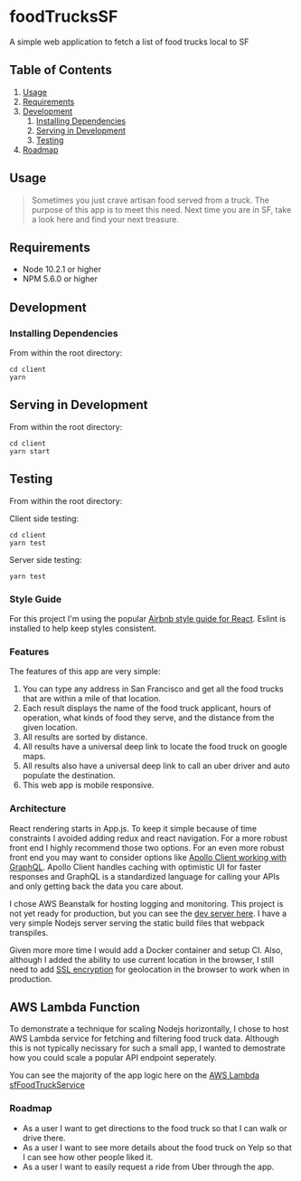 # foodTrucksSF
A simple web application to fetch a list of food trucks local to SF

## Table of Contents

1. [Usage](#Usage)
1. [Requirements](#requirements)
1. [Development](#development)
    1. [Installing Dependencies](#installing-dependencies)
    1. [Serving in Development](#serving-in-development)
    1. [Testing](#testing)
1. [Roadmap](#roadmap)

## Usage

>Sometimes you just crave artisan food served from a truck. The purpose of this app is to meet this need. Next time you are in SF, take a look here and find your next treasure.

## Requirements

- Node 10.2.1 or higher
- NPM 5.6.0 or higher

## Development

### Installing Dependencies

From within the root directory:

```
cd client
yarn
```

## Serving in Development

From within the root directory:

```
cd client
yarn start
```

## Testing

From within the root directory:

Client side testing:
```
cd client
yarn test
```

Server side testing:
```
yarn test
```

### Style Guide

For this project I'm using the popular [Airbnb style guide for React](https://github.com/airbnb/javascript/tree/master/react). Eslint is installed to help keep styles consistent. 

### Features

The features of this app are very simple:

1. You can type any address in San Francisco and get all the food trucks that are within a mile of that location.
1. Each result displays the name of the food truck applicant, hours of operation, what kinds of food they serve, and the distance from the given location.
1. All results are sorted by distance.
1. All results have a universal deep link to locate the food truck on google maps. 
1. All results also have a universal deep link to call an uber driver and auto populate the destination.
1. This web app is mobile responsive. 

### Architecture

React rendering starts in App.js. To keep it simple because of time constraints I avoided adding redux and react navigation. For a more robust front end I highly recommend those two options. For an even more robust front end you may want to consider options like [Apollo Client working with GraphQL](https://www.apollographql.com/docs/react). Apollo Client handles caching with optimistic UI for faster responses and GraphQL is a standardized language for calling your APIs and only getting back the data you care about.

I chose AWS Beanstalk for hosting logging and monitoring. This project is not yet ready for production, but you can see the [dev server here](http://sffoodtrucks-env.hdpieguuig.us-west-2.elasticbeanstalk.com). I have a very simple Nodejs server serving the static build files that webpack transpiles. 

Given more more time I would add a Docker container and setup CI. Also, although I added the ability to use current location in the browser, I still need to add [SSL encryption](https://developers.google.com/web/updates/2016/04/geolocation-on-secure-contexts-only) for geolocation in the browser to work when in production. 

## AWS Lambda Function

To demonstrate a technique for scaling Nodejs horizontally, I chose to host AWS Lambda service for fetching and filtering food truck data. Although this is not typically necissary for such a small app, I wanted to demostrate how you could scale a popular API endpoint seperately.

You can see the majority of the app logic here on the [AWS Lambda sfFoodTruckService](https://github.com/synapticsynergy/sfFoodTruckService)

### Roadmap

- As a user I want to get directions to the food truck so that I can walk or drive there.
- As a user I want to see more details about the food truck on Yelp so that I can see how other people liked it.
- As a user I want to easily request a ride from Uber through the app. 
